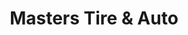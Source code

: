 ---
title: "Masters Tire & Auto"
url: /saint-petersburg/masters-tire-und-auto/
shop: Autowerkstatt
---